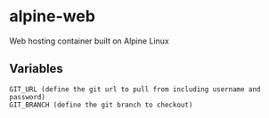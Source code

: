 # alpine-web
Web hosting container built on Alpine Linux

## Variables

    GIT_URL (define the git url to pull from including username and password)
    GIT_BRANCH (define the git branch to checkout)
